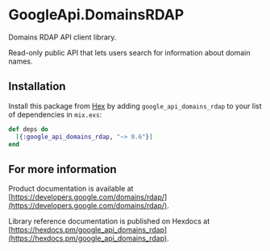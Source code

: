 # GoogleApi.DomainsRDAP

Domains RDAP API client library.

Read-only public API that lets users search for information about domain names.

## Installation

Install this package from [Hex](https://hex.pm) by adding
`google_api_domains_rdap` to your list of dependencies in `mix.exs`:

```elixir
def deps do
  [{:google_api_domains_rdap, "~> 0.6"}]
end
```

## For more information

Product documentation is available at [https://developers.google.com/domains/rdap/](https://developers.google.com/domains/rdap/).

Library reference documentation is published on Hexdocs at
[https://hexdocs.pm/google_api_domains_rdap](https://hexdocs.pm/google_api_domains_rdap).
